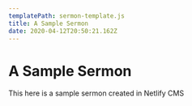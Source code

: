 ```yaml
---
templatePath: sermon-template.js
title: A Sample Sermon
date: 2020-04-12T20:50:21.162Z
---
```

# A Sample Sermon

This here is a sample sermon created in Netlify CMS